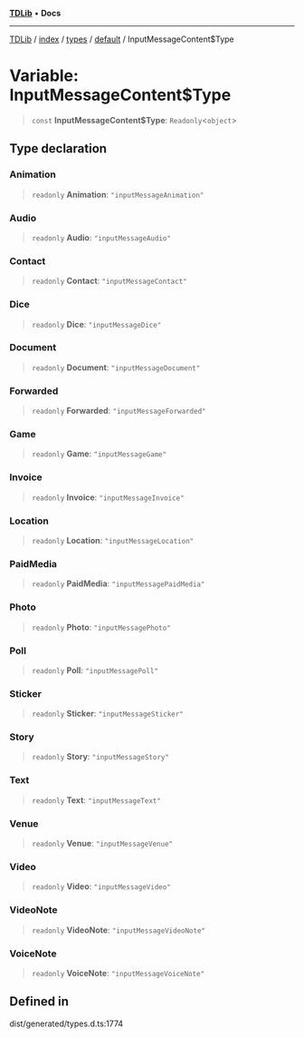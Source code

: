 [**TDLib**](../../../../../../README.md) • **Docs**

***

[TDLib](../../../../../../modules.md) / [index](../../../../../README.md) / [types](../../../README.md) / [default](../README.md) / InputMessageContent$Type

# Variable: InputMessageContent$Type

> `const` **InputMessageContent$Type**: `Readonly`\<`object`\>

## Type declaration

### Animation

> `readonly` **Animation**: `"inputMessageAnimation"`

### Audio

> `readonly` **Audio**: `"inputMessageAudio"`

### Contact

> `readonly` **Contact**: `"inputMessageContact"`

### Dice

> `readonly` **Dice**: `"inputMessageDice"`

### Document

> `readonly` **Document**: `"inputMessageDocument"`

### Forwarded

> `readonly` **Forwarded**: `"inputMessageForwarded"`

### Game

> `readonly` **Game**: `"inputMessageGame"`

### Invoice

> `readonly` **Invoice**: `"inputMessageInvoice"`

### Location

> `readonly` **Location**: `"inputMessageLocation"`

### PaidMedia

> `readonly` **PaidMedia**: `"inputMessagePaidMedia"`

### Photo

> `readonly` **Photo**: `"inputMessagePhoto"`

### Poll

> `readonly` **Poll**: `"inputMessagePoll"`

### Sticker

> `readonly` **Sticker**: `"inputMessageSticker"`

### Story

> `readonly` **Story**: `"inputMessageStory"`

### Text

> `readonly` **Text**: `"inputMessageText"`

### Venue

> `readonly` **Venue**: `"inputMessageVenue"`

### Video

> `readonly` **Video**: `"inputMessageVideo"`

### VideoNote

> `readonly` **VideoNote**: `"inputMessageVideoNote"`

### VoiceNote

> `readonly` **VoiceNote**: `"inputMessageVoiceNote"`

## Defined in

dist/generated/types.d.ts:1774
